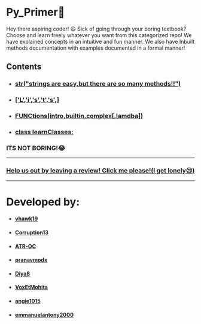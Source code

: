 # Py_Primer:snake:

Hey there aspiring coder! :smiley:
Sick of going through your boring textbook?
Choose and learn freely whatever you want from this categorized repo!
We have explained concepts in an intuitive and fun manner.
We also have Inbuilt methods documentation with examples documented in a formal manner!
<br>
## Contents
+ ### [str("strings are easy,but there are so many methods!!")](https://github.com/vhawk19/Py_Primer/blob/master/Built-in-datatypes/Strings/ReadMe.md)
+ ### [['L','i','s','t','s',]](https://github.com/vhawk19/Py_Primer/blob/master/Built-in-datatypes/Lists/ReadMe.md)
+ ### [FUNCtions(intro,builtin,complex[,lamdba])](https://github.com/vhawk19/Py_Primer/Functions/1_Introduction_to_Functions.md)
+ ### [class learnClasses:](https://github.com/vhawk19/Py_Primer/blob/master/Classes/Classes_and_Instances.md)

### ITS NOT BORING!:joy:

***
### [Help us out by leaving a review! Click me please!(I get lonely:cry:)](https://goo.gl/forms/pmOLbLB4PXnbxBXU2)
***

# Developed by:
 + #### [vhawk19](https://github.com/vhawk19)
 + #### [Corruption13](https://github.com/Corruption13)
 + #### [ATR-OC](https://github.com/ATR-OC)
 + #### [pranavmodx](https://github.com/pranavmodx)
 + #### [Diya8](https://github.com/Diya8)
 + #### [VoxEtMohita](https://github.com/VoxEtMohita)
 + #### [angie1015](https://github.com/angie1015)
 + #### [emmanuelantony2000](https://github.com/emmanuelantony2000)
